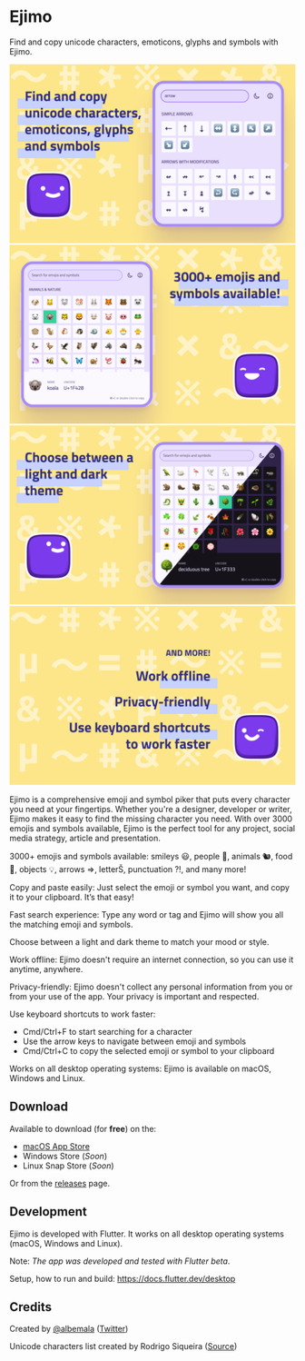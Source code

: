 # Ejimo

Find and copy unicode characters, emoticons, glyphs and symbols with Ejimo.

<img src="app-store-assets/screenshots/1.0/screenshot-01.png" alt="Ejimo screenshot 1" width="540"/>
<img src="app-store-assets/screenshots/1.0/screenshot-02.png" alt="Ejimo screenshot 2" width="540"/>
<img src="app-store-assets/screenshots/1.0/screenshot-03.png" alt="Ejimo screenshot 3" width="540"/>
<img src="app-store-assets/screenshots/1.0/screenshot-04.png" alt="Ejimo screenshot 4" width="540"/>

Ejimo is a comprehensive emoji and symbol piker that puts every character you need at your fingertips. Whether you're a
designer, developer or writer, Ejimo makes it easy to find the missing character you need. With over 3000 emojis and
symbols available, Ejimo is the perfect tool for any project, social media strategy, article and presentation.

3000+ emojis and symbols available: smileys 😃, people 👥, animals 🐿️, food 🍄, objects 💡, arrows ⇒, letterŠ,
punctuation ⁈, and many more!

Copy and paste easily: Just select the emoji or symbol you want, and copy it to your clipboard. It’s that easy!

Fast search experience: Type any word or tag and Ejimo will show you all the matching emoji and symbols.

Choose between a light and dark theme to match your mood or style.

Work offline: Ejimo doesn't require an internet connection, so you can use it anytime, anywhere.

Privacy-friendly: Ejimo doesn't collect any personal information from you or from your use of the app. Your privacy is
important and respected.

Use keyboard shortcuts to work faster:

- Cmd/Ctrl+F to start searching for a character
- Use the arrow keys to navigate between emoji and symbols
- Cmd/Ctrl+C to copy the selected emoji or symbol to your clipboard

Works on all desktop operating systems: Ejimo is available on macOS, Windows and Linux.

## Download

Available to download (for **free**) on the:

- [macOS App Store](https://apps.apple.com/us/app/ejimo/id1598944603)
- Windows Store (_Soon_)
- Linux Snap Store (_Soon_)

Or from the [releases](https://github.com/albemala/emoji-picker/releases) page.

## Development

Ejimo is developed with Flutter. It works on all desktop operating systems (macOS, Windows and Linux).

Note: _The app was developed and tested with Flutter beta_.

Setup, how to run and build: https://docs.flutter.dev/desktop

## Credits

Created by [@albemala](https://github.com/albemala) ([Twitter](https://twitter.com/albemala))

Unicode characters list created by Rodrigo Siqueira ([Source](https://gist.github.com/ivandrofly/0fe20773bd712b303f78))


